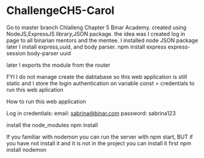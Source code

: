# ChallengeCH5-Carol
Go to master branch
Chlalleng Chapter 5 Binar Academy. created using NodeJS,ExpressJS library,JSON package.
the idea was I created log in page to all binarian mentors and the mentee. I installed node JSON package later I install express,uuid, and body parser.
npm install express express-session body-parser uuid

later I exports the module from the router

FYI I do not manage create the dabtabase so this web application is still static and I store  the login authentication  on variable const = credentials to run this web aplication

How to run this web application

Log in credentials:
email: sabrina@binar.com
password: sabrina123

install the node_modules
npm install

If you familiar with nodemon you can run the server with npm start, BUT
if you have not install it and it is not in the project you can install it first
npm install nodemon


